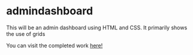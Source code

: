 # admindashboard
This will be an admin dashboard using HTML and CSS. It primarily shows the use of grids

You can visit the completed work <a href="https://jxcksonli.github.io/admindashboard/"> here! </a>